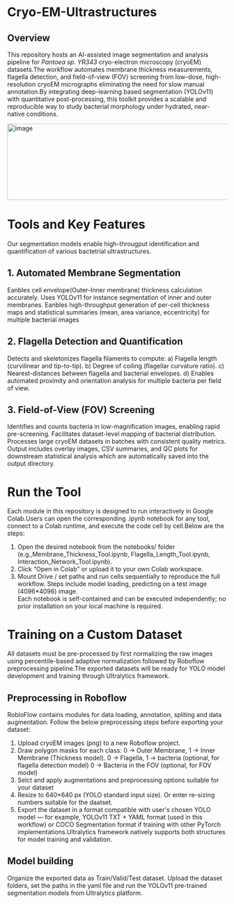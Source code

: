 # Cryo-EM-Ultrastructures
## Overview

This repository hosts an AI-assisted image segmentation and analysis pipeline for _Pantoea sp. YR343_ cryo-electron microscopy (cryoEM) datasets.The workflow automates membrane thickness measurements, flagella detection, and field-of-view (FOV) screening from low-dose, high-resolution cryoEM micrographs eliminating the need for slow manual annotation.By integrating deep-learning based segmentation (YOLOv11) with quantitative post-processing, this toolkit provides a scalable and reproducible way to study bacterial morphology under hydrated, near-native conditions.

<img width="600" height="175" alt="image" src="https://github.com/user-attachments/assets/e3e8fb0f-e450-49b4-a50b-d10e14670436" />




# Tools and Key Features
Our segmentation models enable high-througput identification and quantification of various bactetrial ultrastructures.
## 1. Automated Membrane Segmentation
Eanbles cell envelope(Outer-Inner membrane) thickness calculation accurately.
Uses YOLOv11 for instance segmentation of inner and outer membranes.
Eanbles high-throughput generation of per-cell thickness maps and statistical summaries (mean, area variance, eccentricity) for multiple bacterial images
## 2. Flagella Detection and Quantification
Detects and skeletonizes flagella filaments to compute:
a) Flagella length (curvilinear and tip-to-tip).
b) Degree of coiling (flagellar curvature ratio).
c) Nearest-distances between flagella and bacterial envelopes.
d) Enables automated proximity and orientation analysis for multiple bacteria per field of view.
## 3. Field-of-View (FOV) Screening
Identifies and counts bacteria in low-magnification images, enabling rapid pre-screening.
Facilitates dataset-level mapping of bacterial distribution.
Processes large cryoEM datasets in batches with consistent quality metrics.
Output includes overlay images, CSV summaries, and QC plots for downstream statistical analysis which are automatically saved into the output directory.

# Run the Tool  
Each module in this repository is designed to run interactively in Google Colab.Users can open the corresponding .ipynb notebook for any tool, connect to a Colab runtime, and execute the code cell by cell.Below are the steps: 
1. Open the desired notebook from the notebooks/ folder (e.g.,Membrane_Thickness_Tool.ipynb, Flagella_Length_Tool.ipynb, Interaction_Network_Tool.ipynb).
2. Click “Open in Colab” or upload it to your own Colab workspace.
3. Mount Drive / set paths and run cells sequentially to reproduce the full workflow. Steps include model loading, predicting on a test image (4096*4096) image.  
Each notebook is self-contained and can be executed independently; no prior installation on your local machine is required.

# Training on a Custom Dataset
All datasets must be pre-processed by first normalizing the raw images using percentile-based adaptive normalization followed by Roboflow preprocessing pipeline.The exported datasets will be ready for YOLO model development and training through Ultralytics framework.

## **Preprocessing in Roboflow**
RobloFlow contains modules for data loading, annotation, spliting and data augmentation. Follow the below preprocessing steps before exporting your dataset:

1) Upload cryoEM images (png) to a new Roboflow project.
2) Draw polygon masks for each class:
   0 → Outer Membrane, 1 → Inner Membrane (Thickness model).
   0 → Flagella, 1 → bacteria (optional, for flagella detection model)
   0 → Bacteria in the FOV (optional, for FOV model) 
3) Selct and apply augmentations and preprocessing options suitable for your dataset
4) Resize to 640×640 px (YOLO standard input size). Or enter re-sizing numbers suitable for the daatset. 
5) Export the dataset in a format compatible with user's chosen YOLO model — for example, YOLOv11 TXT + YAML format (used in this workflow) or COCO Segmentation format if training with other PyTorch implementations.Ultralytics framework natively supports both structures for model training and validation.
## **Model building**
Organize the exported data as Train/Valid/Test dataset. Upload the dataset folders, set the paths in the yaml file and run the YOLOv11 pre-trained segmentation models from Ultralytics platform.
